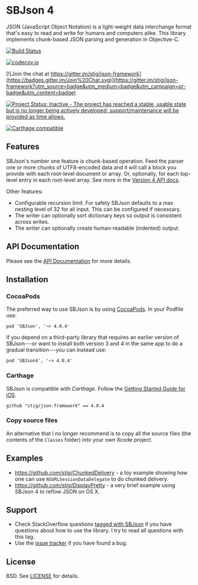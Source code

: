 SBJson 4
========

JSON (JavaScript Object Notation) is a light-weight data interchange format
that's easy to read and write for humans and computers alike. This library
implements chunk-based JSON parsing and generation in Objective-C.

[![Build Status](https://travis-ci.org/stig/json-framework.png?branch=master)](https://travis-ci.org/stig/json-framework)

[![codecov.io](http://codecov.io/github/stig/json-framework/coverage.svg?branch=master)](http://codecov.io/github/stig/json-framework?branch=master)

[![Join the chat at https://gitter.im/stig/json-framework](https://badges.gitter.im/Join%20Chat.svg)](https://gitter.im/stig/json-framework?utm_source=badge&utm_medium=badge&utm_campaign=pr-badge&utm_content=badge)

[![Project Status: Inactive - The project has reached a stable, usable state but is no longer being actively developed; support/maintenance will be provided as time allows.](http://www.repostatus.org/badges/0.1.0/inactive.svg)](http://www.repostatus.org/#inactive)

[![Carthage compatible](https://img.shields.io/badge/Carthage-compatible-4BC51D.svg?style=flat)](https://github.com/Carthage/Carthage)

Features
--------

SBJson's number one feature is chunk-based operation. Feed the parser one or
more chunks of UTF8-encoded data and it will call a block you provide with each
root-level document or array. Or, optionally, for each top-level entry in each
root-level array. See more in the [Version 4 API
docs](http://cocoadocs.org/docsets/SBJson/4.0.0/Classes/SBJson4Parser.html).

Other features:

* Configurable recursion limit. For safety SBJson defaults to a max nesting
  level of 32 for all input. This can be configured if necessary.
* The writer can optionally sort dictionary keys so output is consistent
  across writes.
* The writer can optionally create human-readable (indented) output.

API Documentation
-----------------

Please see the [API Documentation](http://cocoadocs.org/docsets/SBJson) for
more details.

Installation
------------

### CocoaPods
The preferred way to use SBJson is by using
[CocoaPods](http://cocoapods.org/?q=sbjson). In your Podfile use:

    pod 'SBJson', '~> 4.0.4'

If you depend on a third-party library that requires an earlier version of
SBJson---or want to install both version 3 and 4 in the same app to do a gradual
transition---you can instead use:

    pod 'SBJson4', '~> 4.0.4'

### Carthage
SBJson is compatible with _Carthage_. Follow the [Getting Started Guide for iOS](https://github.com/Carthage/Carthage#if-youre-building-for-ios-tvos-or-watchos).

	github "stig/json-framework" == 4.0.4

### Copy source files
An alternative that I no longer recommend is to copy all the source files (the contents of the `Classes` folder) into your own Xcode project.

Examples
--------

* https://github.com/stig/ChunkedDelivery - a toy example showing how one can
  use `NSURLSessionDataDelegate` to do chunked delivery.
* https://github.com/stig/DisplayPretty - a very brief example using SBJson 4
  to reflow JSON on OS X.

Support
-------

* Check StackOverflow questions
  [tagged with SBJson](http://stackoverflow.com/questions/tagged/sbjson) if
  you have questions about how to use the library. I try to read all questions
  with this tag.
* Use the [issue tracker](http://github.com/stig/json-framework/issues) if you
  have found a bug.

License
-------

BSD. See [LICENSE](LICENSE) for details.
